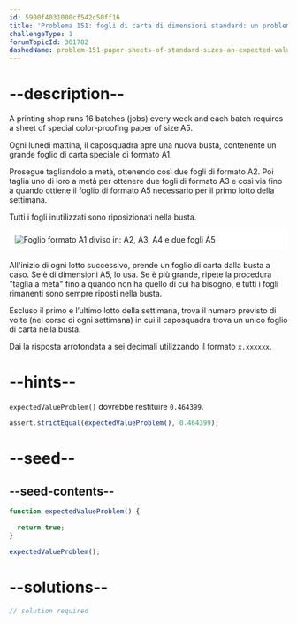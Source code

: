 ```yaml
---
id: 5900f4031000cf542c50ff16
title: 'Problema 151: fogli di carta di dimensioni standard: un problema di valore atteso'
challengeType: 1
forumTopicId: 301782
dashedName: problem-151-paper-sheets-of-standard-sizes-an-expected-value-problem
---
```


# --description--

A printing shop runs 16 batches (jobs) every week and each batch requires a sheet of special color-proofing paper of size A5.

Ogni lunedì mattina, il caposquadra apre una nuova busta, contenente un grande foglio di carta speciale di formato A1.

Prosegue tagliandolo a metà, ottenendo così due fogli di formato A2. Poi taglia uno di loro a metà per ottenere due fogli di formato A3 e così via fino a quando ottiene il foglio di formato A5 necessario per il primo lotto della settimana.

Tutti i fogli inutilizzati sono riposizionati nella busta.

<img alt="Foglio formato A1 diviso in: A2, A3, A4 e due fogli A5" src="https://cdn.freecodecamp.org/curriculum/project-euler/paper-sheets-of-standard-sizes-an-expected-value-problem.png" style="background-color: white; padding: 10px; display: block; margin-right: auto; margin-left: auto; margin-bottom: 1.2rem;" />

All'inizio di ogni lotto successivo, prende un foglio di carta dalla busta a caso. Se è di dimensioni A5, lo usa. Se è più grande, ripete la procedura "taglia a metà" fino a quando non ha quello di cui ha bisogno, e tutti i fogli rimanenti sono sempre riposti nella busta.

Escluso il primo e l’ultimo lotto della settimana, trova il numero previsto di volte (nel corso di ogni settimana) in cui il caposquadra trova un unico foglio di carta nella busta.

Dai la risposta arrotondata a sei decimali utilizzando il formato `x.xxxxxx`.

# --hints--

`expectedValueProblem()` dovrebbe restituire `0.464399`.

```js
assert.strictEqual(expectedValueProblem(), 0.464399);
```

# --seed--

## --seed-contents--

```js
function expectedValueProblem() {

  return true;
}

expectedValueProblem();
```

# --solutions--

```js
// solution required
```

